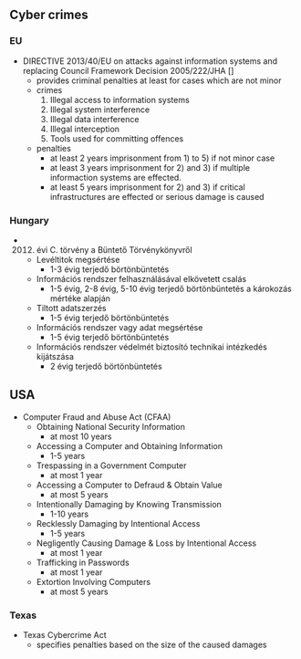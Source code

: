 ## Cyber crimes

### EU

* DIRECTIVE 2013/40/EU on attacks against information systems and replacing Council Framework Decision 2005/222/JHA [] 
  * provides criminal penalties at least for cases which are not minor
  * crimes
    1. Illegal access to information systems
    2. Illegal system interference
    3. Illegal data interference
    4. Illegal interception
    5. Tools used for committing offences
  * penalties
    * at least 2 years imprisonment from 1) to 5) if not minor case
    * at least 3 years imprisonment for 2) and 3) if multiple informaction systems are effected.
    * at least 5 years imprisonment for 2) and 3) if critical infrastructures are effected or serious damage is caused

### Hungary

* 2012. évi C. törvény a Büntető Törvénykönyvről
  * Levéltitok megsértése
    * 1-3 évig terjedő börtönbüntetés
  * Információs rendszer felhasználásával elkövetett csalás
    * 1-5 évig, 2-8 évig, 5-10 évig terjedő börtönbüntetés a károkozás mértéke alapján
  * Tiltott adatszerzés
    * 1-5 évig terjedő börtönbüntetés
  * Információs rendszer vagy adat megsértése
    * 1-5 évig terjedő börtönbüntetés   
  * Információs rendszer védelmét biztosító technikai intézkedés kijátszása
    * 2 évig terjedő börtönbüntetés

## USA

* Computer Fraud and Abuse Act (CFAA)
  * Obtaining National Security Information
    * at most 10 years
  * Accessing a Computer and Obtaining Information
    * 1-5 years
  * Trespassing in a Government Computer
    * at most 1 year 
  * Accessing a Computer to Defraud & Obtain Value
    * at most 5 years 
  * Intentionally Damaging by Knowing Transmission
    * 1-10 years
  * Recklessly Damaging by Intentional Access
    * 1-5 years 
  * Negligently Causing Damage & Loss by Intentional Access
    * at most 1 year 
  * Trafficking in Passwords
    * at most 1 year 
  * Extortion Involving Computers
    * at most 5 years 

### Texas

* Texas Cybercrime Act
  *  specifies penalties based on the size of the caused damages
